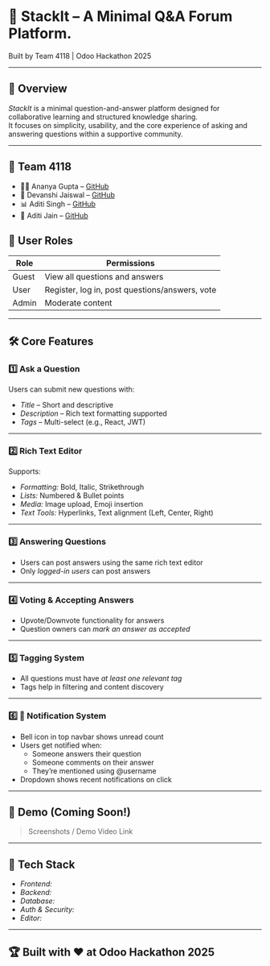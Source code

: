 # 🚀 StackIt – A Minimal Q&A Forum Platform.
Built by Team 4118 | Odoo Hackathon 2025

---

## 🧠 Overview

*StackIt* is a minimal question-and-answer platform designed for collaborative learning and structured knowledge sharing.  
It focuses on simplicity, usability, and the core experience of asking and answering questions within a supportive community.

---

## 👥 Team 4118

- 👩‍💻 Ananya Gupta – [GitHub](https://github.com/ananyag309)
- 🤖 Devanshi Jaiswal – [GitHub](https://github.com/Devanshi-cloud)
- 📊 Aditi Singh – [GitHub](https://github.com/Aditi-Singh-15)
- 🎨 Aditi Jain – [GitHub](https://github.com/Aditijainnn)

## 👤 User Roles

| Role   | Permissions |
|--------|-------------|
| Guest  | View all questions and answers |
| User   | Register, log in, post questions/answers, vote |
| Admin  | Moderate content |

---

## 🛠 Core Features

### 1️⃣ Ask a Question
Users can submit new questions with:
- *Title* – Short and descriptive
- *Description* – Rich text formatting supported
- *Tags* – Multi-select (e.g., React, JWT)

---

### 2️⃣ Rich Text Editor
Supports:
- *Formatting:* Bold, Italic, Strikethrough  
- *Lists:* Numbered & Bullet points  
- *Media:* Image upload, Emoji insertion  
- *Text Tools:* Hyperlinks, Text alignment (Left, Center, Right)

---

### 3️⃣ Answering Questions
- Users can post answers using the same rich text editor
- Only *logged-in users* can post answers

---

### 4️⃣ Voting & Accepting Answers
- Upvote/Downvote functionality for answers
- Question owners can *mark an answer as accepted*

---

### 5️⃣ Tagging System
- All questions must have *at least one relevant tag*
- Tags help in filtering and content discovery

---

### 6️⃣ 🔔 Notification System
- Bell icon in top navbar shows unread count
- Users get notified when:
  - Someone answers their question
  - Someone comments on their answer
  - They’re mentioned using @username
- Dropdown shows recent notifications on click

---

## 📸 Demo (Coming Soon!)
> Screenshots / Demo Video Link

---

## 🧱 Tech Stack

- *Frontend:* 
- *Backend:* 
- *Database:* 
- *Auth & Security:* 
- *Editor:* 

---

## 🏆 Built with ❤ at Odoo Hackathon 2025
